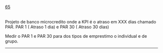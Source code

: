 [65](https://github.com/guilhermeprokisch/ideias/issues/65) 
###### 




Projeto de banco microcredito onde a KPI é o atraso em XXX dias chamado PAR. PAR 1 ( Atraso 1 dia) e PAR 30 ( Atraso 30 dias)

Medir o PAR 1 e PAR 30 para dos tipos de emprestimo o individual e de  grupo.

-------------------------------------------------------------------------------

